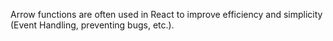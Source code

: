Arrow functions are often used in React to improve efficiency and simplicity (Event Handling, preventing bugs, etc.).
